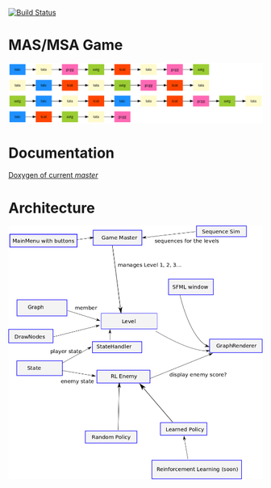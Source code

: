 [![Build Status](https://travis-ci.com/mslehre/MAS.svg?branch=master)](https://travis-ci.com/mslehre/MAS)

# MAS/MSA Game
![MSA](docs/msa.png)

# Documentation
  [Doxygen of current _master_](https://mslehre.github.io/MAS)

# Architecture
![plan](docs/plan.png)
